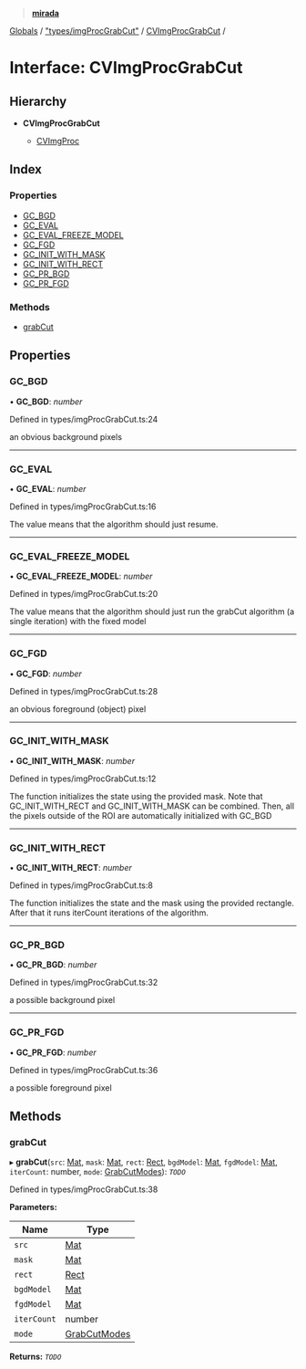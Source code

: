 > **[mirada](../README.md)**

[Globals](../README.md) / ["types/imgProcGrabCut"](../modules/_types_imgprocgrabcut_.md) / [CVImgProcGrabCut](_types_imgprocgrabcut_.cvimgprocgrabcut.md) /

# Interface: CVImgProcGrabCut

## Hierarchy

* **CVImgProcGrabCut**

  * [CVImgProc](_types_imgproc_.cvimgproc.md)

## Index

### Properties

* [GC_BGD](_types_imgprocgrabcut_.cvimgprocgrabcut.md#gc_bgd)
* [GC_EVAL](_types_imgprocgrabcut_.cvimgprocgrabcut.md#gc_eval)
* [GC_EVAL_FREEZE_MODEL](_types_imgprocgrabcut_.cvimgprocgrabcut.md#gc_eval_freeze_model)
* [GC_FGD](_types_imgprocgrabcut_.cvimgprocgrabcut.md#gc_fgd)
* [GC_INIT_WITH_MASK](_types_imgprocgrabcut_.cvimgprocgrabcut.md#gc_init_with_mask)
* [GC_INIT_WITH_RECT](_types_imgprocgrabcut_.cvimgprocgrabcut.md#gc_init_with_rect)
* [GC_PR_BGD](_types_imgprocgrabcut_.cvimgprocgrabcut.md#gc_pr_bgd)
* [GC_PR_FGD](_types_imgprocgrabcut_.cvimgprocgrabcut.md#gc_pr_fgd)

### Methods

* [grabCut](_types_imgprocgrabcut_.cvimgprocgrabcut.md#grabcut)

## Properties

###  GC_BGD

• **GC_BGD**: *number*

Defined in types/imgProcGrabCut.ts:24

an obvious background pixels

___

###  GC_EVAL

• **GC_EVAL**: *number*

Defined in types/imgProcGrabCut.ts:16

The value means that the algorithm should just resume.

___

###  GC_EVAL_FREEZE_MODEL

• **GC_EVAL_FREEZE_MODEL**: *number*

Defined in types/imgProcGrabCut.ts:20

The value means that the algorithm should just run the grabCut algorithm (a single iteration) with the fixed model

___

###  GC_FGD

• **GC_FGD**: *number*

Defined in types/imgProcGrabCut.ts:28

an obvious foreground (object) pixel

___

###  GC_INIT_WITH_MASK

• **GC_INIT_WITH_MASK**: *number*

Defined in types/imgProcGrabCut.ts:12

The function initializes the state using the provided mask. Note that GC_INIT_WITH_RECT and GC_INIT_WITH_MASK can be combined. Then, all the pixels outside of the ROI are automatically initialized with GC_BGD

___

###  GC_INIT_WITH_RECT

• **GC_INIT_WITH_RECT**: *number*

Defined in types/imgProcGrabCut.ts:8

The function initializes the state and the mask using the provided rectangle. After that it runs iterCount iterations of the algorithm.

___

###  GC_PR_BGD

• **GC_PR_BGD**: *number*

Defined in types/imgProcGrabCut.ts:32

a possible background pixel

___

###  GC_PR_FGD

• **GC_PR_FGD**: *number*

Defined in types/imgProcGrabCut.ts:36

a possible foreground pixel

## Methods

###  grabCut

▸ **grabCut**(`src`: [Mat](../classes/_types_opencv_.mat.md), `mask`: [Mat](../classes/_types_opencv_.mat.md), `rect`: [Rect](../classes/_types_opencv_.rect.md), `bgdModel`: [Mat](../classes/_types_opencv_.mat.md), `fgdModel`: [Mat](../classes/_types_opencv_.mat.md), `iterCount`: number, `mode`: [GrabCutModes](../modules/_types_imgprocgrabcut_.md#grabcutmodes)): *`TODO`*

Defined in types/imgProcGrabCut.ts:38

**Parameters:**

Name | Type |
------ | ------ |
`src` | [Mat](../classes/_types_opencv_.mat.md) |
`mask` | [Mat](../classes/_types_opencv_.mat.md) |
`rect` | [Rect](../classes/_types_opencv_.rect.md) |
`bgdModel` | [Mat](../classes/_types_opencv_.mat.md) |
`fgdModel` | [Mat](../classes/_types_opencv_.mat.md) |
`iterCount` | number |
`mode` | [GrabCutModes](../modules/_types_imgprocgrabcut_.md#grabcutmodes) |

**Returns:** *`TODO`*